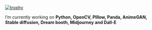 [![trophy](https://github-profile-trophy.vercel.app/?username=muruga86)](https://github.com/ryo-ma/github-profile-trophy)

I’m currently working on **Python, OpenCV, PIllow, Panda, AnimeGAN, Stable diffusion, Dream booth, Midjourney and Dall-E**
